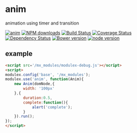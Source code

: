 # anim

animation using timer and transition

[![anim](https://nodei.co/npm/modulex-anim.png)](https://npmjs.org/package/modulex-anim)
[![NPM downloads](http://img.shields.io/npm/dm/modulex-anim.svg)](https://npmjs.org/package/modulex-anim)
[![Build Status](https://secure.travis-ci.org/modulex/anim.png?branch=master)](https://travis-ci.org/modulex/anim)
[![Coverage Status](https://img.shields.io/coveralls/modulex/anim.svg)](https://coveralls.io/r/modulex/anim?branch=master)
[![Dependency Status](https://gemnasium.com/modulex/anim.png)](https://gemnasium.com/modulex/anim)
[![Bower version](https://badge.fury.io/bo/modulex-anim.svg)](http://badge.fury.io/bo/modulex-anim)
[![node version](https://img.shields.io/badge/node.js-%3E=_0.11-green.svg?style=flat-square)](http://nodejs.org/download/)


## example

```html
<script src='/mx_modules/modulex-debug.js'></script>
<script>
modulex.config('base', '/mx_modules');
modulex.use('anim', function(Anim){
    new Anim(domNode,{
        width: '100px'
    },{
        duration:0.5,
        complete:function(){
            alert('complete');
        }
    }).run();
});
</script>
```